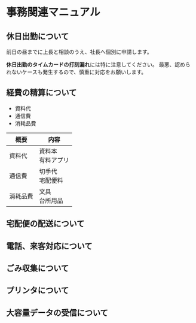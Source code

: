 # 事務関連マニュアル

## 休日出勤について

前日の昼までに上長と相談のうえ、社長へ個別に申請します。

**休日出勤のタイムカードの打刻漏れ**には特に注意してください。
最悪、認められないケースも発生するので、慎重に対応をお願いします。

## 経費の精算について

- 資料代
- 通信費
- 消耗品費

| 概要     | 内容                 |
| -------- | -------------------- |
| 資料代   | 資料本<br>有料アプリ |
| 通信費   | 切手代<br>宅配便料   |
| 消耗品費 | 文具<br>台所用品     |

## 宅配便の配送について

## 電話、来客対応について

## ごみ収集について

## プリンタについて

## 大容量データの受信について
